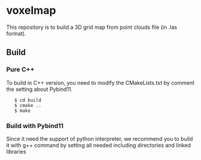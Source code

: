 # voxelmap
This repository is to build a 3D grid map from point clouds file (in .las format).
## Build
### Pure C++
To build in C++ version, you need to modify the CMakeLists.txt by comment the setting about Pybind11.
```$ mkdir build
   $ cd build
   $ cmake ..
   $ make
```
### Build with Pybind11
Since it need the support of python interpreter, we recommend you to build it with g++ command by setting all needed including directories and linked libraries
